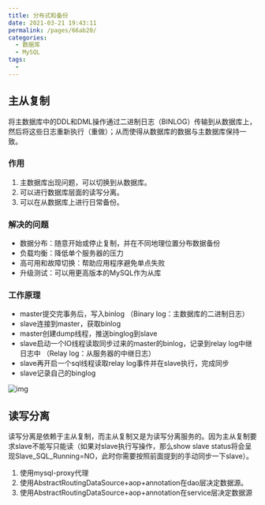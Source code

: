 ```yaml
---
title: 分布式和备份
date: 2021-03-21 19:43:11
permalink: /pages/66ab20/
categories:
  - 数据库
  - MySQL
tags:
  - 
---
```

## 主从复制

将主数据库中的DDL和DML操作通过二进制日志（BINLOG）传输到从数据库上，然后将这些日志重新执行（重做）；从而使得从数据库的数据与主数据库保持一致。

### 作用

1. 主数据库出现问题，可以切换到从数据库。
2. 可以进行数据库层面的读写分离。
3. 可以在从数据库上进行日常备份。

### 解决的问题

- 数据分布：随意开始或停止复制，并在不同地理位置分布数据备份
- 负载均衡：降低单个服务器的压力
- 高可用和故障切换：帮助应用程序避免单点失败
- 升级测试：可以用更高版本的MySQL作为从库

### 工作原理

- master提交完事务后，写入binlog （Binary log：主数据库的二进制日志）
- slave连接到master，获取binlog
- master创建dump线程，推送binglog到slave
- slave启动一个IO线程读取同步过来的master的binlog，记录到relay log中继日志中 （Relay log：从服务器的中继日志）
- slave再开启一个sql线程读取relay log事件并在slave执行，完成同步
- slave记录自己的binglog

![img](https://img.xiaoyou66.com/2021/03/30/eab9f8d3188aa.jpg)

## 读写分离

读写分离是依赖于主从复制，而主从复制又是为读写分离服务的。因为主从复制要求slave不能写只能读（如果对slave执行写操作，那么show slave status将会呈现Slave_SQL_Running=NO，此时你需要按照前面提到的手动同步一下slave）。

1. 使用mysql-proxy代理
2. 使用AbstractRoutingDataSource+aop+annotation在dao层决定数据源。
3. 使用AbstractRoutingDataSource+aop+annotation在service层决定数据源

